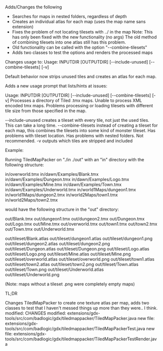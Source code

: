 Adds/Changes the following
  - Searches for maps in nested folders, regardless of depth
  - Creates an individual atlas for each map (uses the map name sans extension)
  - Fixes the problem of not locating tilesets with ../ in the map
      Note: This has only been fixed with the new functionality (no args)
      The old method of combining tilesets into one atlas still has this
      problem.
  - Old functionality can be called with the option "--combine-tilesets"
  - Adds two classes to test the options and renders the processed maps

Changes usage to:
  Usage: INPUTDIR [OUTPUTDIR] [--include-unused] [--combine-tilesets] [-v]

Default behavior now strips unused tiles and creates an atlas for each map.

Adds a new usage prompt that lists/hints at issues:

Usage: INPUTDIR [OUTPUTDIR] [--include-unused] [--combine-tilesets] [-v]
Processes a directory of Tiled .tmx maps. Unable to process XML encoded tmx
maps. Problems processing or loading tilesets with different tile size from
those specified in the map.

  --include-unused           creates a tileset with every tile, not just
                             the used tiles. This can take a long time.
  --combine-tilesets         instead of creating a tileset for each map,
                             this combines the tilesets into some kind
                             of monster tileset. Has problems with tileset
                             location. Has problems with nested folders.
                             Not recommended.
  -v                         outputs which tiles are stripped and included

Example:

Running TiledMapPacker on "./in ./out"
with an "in" directory with the following structure:

  in/overworld.tmx
  in/dawn/Examples/Blank.tmx
  in/dawn/Examples/Dungeon.tmx
  in/dawn/Examples/Logo.tmx
  in/dawn/Examples/Mine.tmx
  in/dawn/Examples/Town.tmx
  in/dawn/Examples/Underworld.tmx
  in/world1Maps/dungeon1.tmx
  in/world1Maps/dungeon2.tmx
  in/world2Maps/town1.tmx
  in/world2Maps/town2.tmx

would have the following structure in the "out" directory:

  out/Blank.tmx
  out/dungeon1.tmx
  out/dungeon2.tmx
  out/Dungeon.tmx
  out/Logo.tmx
  out/Mine.tmx
  out/overworld.tmx
  out/town1.tmx
  out/town2.tmx
  out/Town.tmx
  out/Underworld.tmx

  out/tileset/Blank.atlas
  out/tileset/dungeon1.atlas
  out/tileset/dungeon1.png
  out/tileset/dungeon2.atlas
  out/tileset/dungeon2.png
  out/tileset/Dungeon.atlas
  out/tileset/Dungeon.png
  out/tileset/Logo.atlas
  out/tileset/Logo.png
  out/tileset/Mine.atlas
  out/tileset/Mine.png
  out/tileset/overworld.atlas
  out/tileset/overworld.png
  out/tileset/town1.atlas
  out/tileset/town2.atlas
  out/tileset/town2.png
  out/tileset/Town.atlas
  out/tileset/Town.png
  out/tileset/Underworld.atlas
  out/tileset/Underworld.png

(Note: maps without a tileset .png were completely empty maps)

TL;DR

Changes TiledMapPacker to create one texture atlas per map, adds two classes to
test that I haven't messed things up more than they were.. I think.
  modified:   CHANGES
  modified:   extensions/gdx-tools/src/com/badlogic/gdx/tiledmappacker/TiledMapPacker.java
  new file:   extensions/gdx-tools/src/com/badlogic/gdx/tiledmappacker/TiledMapPackerTest.java
  new file:   extensions/gdx-tools/src/com/badlogic/gdx/tiledmappacker/TiledMapPackerTestRender.java

